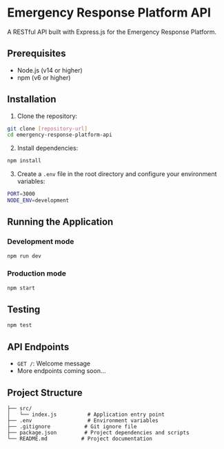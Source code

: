 # Emergency Response Platform API

A RESTful API built with Express.js for the Emergency Response Platform.

## Prerequisites

- Node.js (v14 or higher)
- npm (v6 or higher)

## Installation

1. Clone the repository:
```bash
git clone [repository-url]
cd emergency-response-platform-api
```

2. Install dependencies:
```bash
npm install
```

3. Create a `.env` file in the root directory and configure your environment variables:
```bash
PORT=3000
NODE_ENV=development
```

## Running the Application

### Development mode
```bash
npm run dev
```

### Production mode
```bash
npm start
```

## Testing
```bash
npm test
```

## API Endpoints

- `GET /`: Welcome message
- More endpoints coming soon...

## Project Structure

```
├── src/
│   └── index.js          # Application entry point
├── .env                  # Environment variables
├── .gitignore           # Git ignore file
├── package.json         # Project dependencies and scripts
└── README.md           # Project documentation
``` 